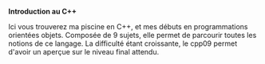 **Introduction au C++**

Ici vous trouverez ma piscine en C++, et mes débuts en programmations orientées objets.
Composée de 9 sujets, elle permet de parcourir toutes les notions de ce langage.
La difficulté étant croissante, le cpp09 permet d'avoir un aperçue sur le niveau final attendu.
